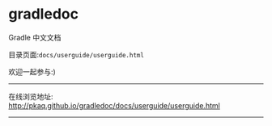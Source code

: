 gradledoc
=========

Gradle 中文文档

目录页面:`docs/userguide/userguide.html`

欢迎一起参与:)

---

在线浏览地址:
http://pkaq.github.io/gradledoc/docs/userguide/userguide.html

---


